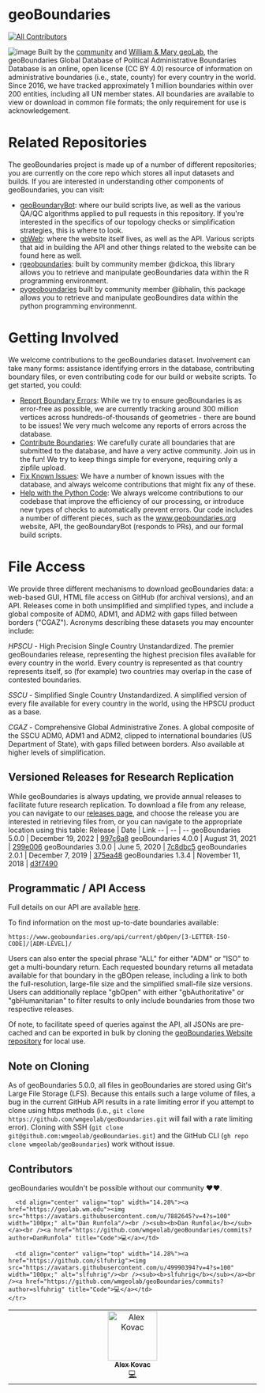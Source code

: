 # geoBoundaries
<!-- ALL-CONTRIBUTORS-BADGE:START - Do not remove or modify this section -->
[![All Contributors](https://img.shields.io/badge/all_contributors-2-orange.svg?style=flat-square)](#contributors-)
<!-- ALL-CONTRIBUTORS-BADGE:END -->
![image](https://user-images.githubusercontent.com/7882645/216724015-071055db-e635-418b-83a6-acbdde726c6c.png)
Built by the [community](https://github.com/wmgeolab/geoBoundaries/) and [William & Mary geoLab](https://geolab.wm.edu/), the geoBoundaries Global Database of Political Administrative Boundaries Database is an online, open license (CC BY 4.0) resource of information on administrative boundaries (i.e., state, county) for every country in the world. Since 2016, we have tracked approximately 1 million boundaries within over 200 entities, including all UN member states. All boundaries are available to view or download in common file formats; the only requirement for use is acknowledgement.

# Related Repositories
The geoBoundaries project is made up of a number of different repositories; you are currently on the core repo which stores all input datasets and builds.  If you are interested in understanding other components of geoBoundaries, you can visit:
- [geoBoundaryBot](https://github.com/wmgeolab/geoBoundaryBot): where our build scripts live, as well as the various QA/QC algorithms applied to pull requests in this repository.  If you're interested in the specifics of our topology checks or simplification strategies, this is where to look.
- [gbWeb](https://github.com/wmgeolab/gbWeb): where the website itself lives, as well as the API.  Various scripts that aid in building the API and other things related to the website can be found here as well.
- [rgeoboundaries](https://github.com/wmgeolab/rgeoboundaries): built by community member @dickoa, this library allows you to retrieve and manipulate geoBoundaries data within the R programming environment.
- [pygeoboundaries](https://github.com/ibhalin/pygeoboundaries) built by community member @ibhalin, this package allows you to retrieve and manipulate geoBoundires data within the python programming environmennt.

# Getting Involved
We welcome contributions to the geoBoundaries dataset.  Involvement can take many forms: assistance identifying errors in the database, contributing boundary files, or even contributing code for our build or website scripts.  To get started, you could:
- [Report Boundary Errors](https://github.com/wmgeolab/geoBoundaries/issues/new?assignees=&labels=&template=boundary-errata.md&title=%5BBOUNDARY+ERRATA%5D): While we try to ensure geoBoundaries is as error-free as possible, we are currently tracking around 300 million vertices across hundreds-of-thousands of geometries - there are bound to be issues!  We very much welcome any reports of errors across the database.
- [Contribute Boundaries](https://github.com/wmgeolab/geoBoundaries/blob/main/CONTRIBUTING.md): We carefully curate all boundaries that are submitted to the database, and have a very active community.  Join us in the fun!  We try to keep things simple for everyone, requiring only a zipfile upload. 
- [Fix Known Issues](https://github.com/wmgeolab/geoBoundaries/issues): We have a number of known issues with the database, and always welcome contributions that might fix any of these.  
- [Help with the Python Code](https://github.com/wmgeolab/geoBoundaryBot): We always welcome contributions to our codebase that improve the efficiency of our processing, or introduce new types of checks to automatically prevent errors.  Our code includes a number of different pieces, such as the www.geoboundaries.org website, API, the geoBoundaryBot (responds to PRs), and our formal build scripts.


# File Access

We provide three different mechanisms to download geoBoundaries data: a web-based GUI, HTML file access on GitHub (for archival versions), and an API. Releases come in both unsimplified and simplified types, and include a global composite of ADM0, ADM1, and ADM2 with gaps filled between borders ("CGAZ").  Acronyms describing these datasets you may encounter include:

_HPSCU_  - High Precision Single Country Unstandardized. The premier geoBoundaries release, representing the highest precision files available for every country in the world. Every country is represented as that country represents itself, so (for example) two countries may overlap in the case of contested boundaries.

_SSCU_  - Simplified Single Country Unstandardized. A simplified version of every file available for every country in the world, using the HPSCU product as a base. 

_CGAZ_  - Comprehensive Global Administrative Zones. A global composite of the SSCU ADM0, ADM1 and ADM2, clipped to international boundaries (US Department of State), with gaps filled between borders.  Also available at higher levels of simplification.

## Versioned Releases for Research Replication

While geoBoundaries is always updating, we provide annual releases to facilitate future research replication. To download a file from any release, you can navigate to our [releases page](https://github.com/wmgeolab/geoBoundaries/releases/), and choose the release you are interested in retrieving files from, or you can navigate to the appropriate location using this table:
Release | Date | Link
-- | -- | --
geoBoundaries 5.0.0 | December 19, 2022 | [997c6a8](https://github.com/wmgeolab/geoBoundaries/tree/b7dd6a55701c76a330500ad9d9240f2b9997c6a8)
geoBoundaries 4.0.0 | August 31, 2021 | [299e006](https://github.com/wmgeolab/geoBoundariesArchive_4_0_0/tree/299e00623ece6c03bcb9a751eda6094b1eac85a6)
geoBoundaries 3.0.0 | June 5, 2020 | [7c8dbc5](https://github.com/wmgeolab/geoBoundariesArchive_3_0_0/tree/7c8dbc599e312d9204e450aecfa66c204b8cf9b8)
geoBoundaries 2.0.1 | December 7, 2019 | [375ea48](https://github.com/wmgeolab/geoBoundariesArchive_2_0_1/commit/375ea48193eda78f74b964f1c898a04bd4cb465d)
geoBoundaries 1.3.4 | November 11, 2018 | [d3f7490](https://github.com/wmgeolab/geoBoundariesArchive_1_3_3/tree/d3f7490211be2971214f355055629b0c2dedeef6)


## Programmatic / API Access
Full details on our API are available [here](https://www.geoboundaries.org/api.html).  

To find information on the most up-to-date boundaries available:

```
https://www.geoboundaries.org/api/current/gbOpen/[3-LETTER-ISO-CODE]/[ADM-LEVEL]/
```

Users can also enter the special phrase "ALL" for either "ADM" or "ISO" to get a multi-boundary return. Each requested boundary returns all metadata available for that boundary in the gBOpen release, including a link to both the full-resolution, large-file size and the simplified small-file size versions. Users can additionally replace "gbOpen" with either "gbAuthoritative" or "gbHumanitarian" to filter results to only include boundaries from those two respective releases.

Of note, to facilitate speed of queries against the API, all JSONs are pre-cached and can be exported in bulk by cloning the [geoBoundaries Website repository](https://github.com/wmgeolab/gbWeb) for local use.

## Note on Cloning

As of geoBoundaries 5.0.0, all files in geoBoundaries are stored using Git's Large File Storage (LFS).  Because this entails such a large volume of files, a bug in the current GitHub API results in a rate limiting error if you attempt to clone using https methods (i.e., ``git clone https://github.com/wmgeolab/geoBoundaries.git`` will fail with a rate limiting error).  Cloning with SSH (``git clone git@github.com:wmgeolab/geoBoundaries.git``) and the GitHub CLI (``gh repo clone wmgeolab/geoBoundaries``) work without issue. 

## Contributors

geoBoundaries wouldn't be possible without our community ❤️❤️.
<!-- ALL-CONTRIBUTORS-LIST:START - Do not remove or modify this section -->
<!-- prettier-ignore-start -->
<!-- markdownlint-disable -->
<table>
  <tbody>
    <tr>
      <td align="center" valign="top" width="14.28%"><a href="https://github.com/kovaca"><img src="https://avatars.githubusercontent.com/u/5686693?v=4?s=100" width="100px;" alt="Alex Kovac"/><br /><sub><b>Alex Kovac</b></sub></a><br /><a href="https://github.com/wmgeolab/geoBoundaries/commits?author=kovaca" title="Code">💻</a></td>

      <td align="center" valign="top" width="14.28%"><a href="https://geolab.wm.edu"><img src="https://avatars.githubusercontent.com/u/7882645?v=4?s=100" width="100px;" alt="Dan Runfola"/><br /><sub><b>Dan Runfola</b></sub></a><br /><a href="https://github.com/wmgeolab/geoBoundaries/commits?author=DanRunfola" title="Code">💻</a></td>

      <td align="center" valign="top" width="14.28%"><a href="https://github.com/slfuhrig"><img src="https://avatars.githubusercontent.com/u/49990394?v=4?s=100" width="100px;" alt="slfuhrig"/><br /><sub><b>slfuhrig</b></sub></a><br /><a href="https://github.com/wmgeolab/geoBoundaries/commits?author=slfuhrig" title="Code">💻</a></td>
    </tr>
  </tbody>
</table>

<!-- markdownlint-restore -->
<!-- prettier-ignore-end -->

<!-- ALL-CONTRIBUTORS-LIST:END -->

<!-- ALL-CONTRIBUTORS-LIST:START - Do not remove or modify this section -->
<!-- prettier-ignore-start -->
<!-- markdownlint-disable -->

<!-- markdownlint-restore -->
<!-- prettier-ignore-end -->

<!-- ALL-CONTRIBUTORS-LIST:END -->
